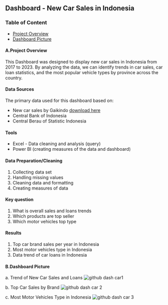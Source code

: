 ## Dashboard - New Car Sales in Indonesia

### Table of Content
- [Project Overview](#A.Project-Overview)
- [Dashboard Picture](#B.Dashboard-Picture)


#### A.Project Overview
This Dashboard was designed to display new car sales in Indonesia from 2017 to 2023. By analyzing the data, we can identify trends in car sales, car loan statistics, and the most popular vehicle types by province across the country.


#### Data Sources
The primary data used for this dashboard based on:
- New car sales by Gaikindo [download here](https://www.gaikindo.or.id/indonesian-automobile-industry-data/)
- Central Bank of Indonesia
- Central Berau of Statistic Indonesia


#### Tools
- Excel - Data cleaning and analysis (query)
- Power BI (creating measures of the data and dashboard)


#### Data Preparation/Cleaning
1. Collecting data set
2. Handling missing values
3. Cleaning data and formatting
4. Creating measures of data


#### Key question
1. What is overall sales and loans trends
2. Which products are top seller
3. Which motor vehicles top type


#### Results
1. Top car brand sales per year in Indonesia
2. Most motor vehicles type in Indonesia
3. Data trend of car loans in Indonesia


#### B.Dashboard Picture  
a. Trend of New Car Sales and Loans 
![github dash car1](https://github.com/user-attachments/assets/f7752d5c-351c-482e-b661-629c5f7cd778)

b. Top Car Sales by Brand 
![github dash car 2](https://github.com/user-attachments/assets/ead39d51-6feb-487b-9cae-e241d287079e)

c. Most Motor Vehicles Type in Indonesia
![github dash car 3](https://github.com/user-attachments/assets/874bc35b-c4e9-43f5-87e0-f597ea353a18)


